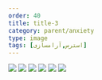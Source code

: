```yaml
---
order: 40
title: title-3
category: parent/anxiety
type: image
tags: [استرس,آرامسازی]
---
```


![](../../static/images/stress-t-1.webp)
![](../../static/images/stress-t-2.webp)
![](../../static/images/stress-t-3.webp)
![](../../static/images/stress-t-4.webp)
![](../../static/images/stress-t-5.webp)
![](../../static/images/stress-t-6.webp)